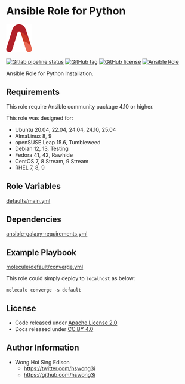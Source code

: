 # Ansible Role for Python

<a href="https://alvistack.com" title="AlviStack" target="_blank"><img src="/alvistack.svg" height="75" alt="AlviStack"></a>

[![Gitlab pipeline status](https://img.shields.io/gitlab/pipeline/alvistack/ansible-role-python/master)](https://gitlab.com/alvistack/ansible-role-python/-/pipelines)
[![GitHub tag](https://img.shields.io/github/tag/alvistack/ansible-role-python.svg)](https://github.com/alvistack/ansible-role-python/tags)
[![GitHub license](https://img.shields.io/github/license/alvistack/ansible-role-python.svg)](https://github.com/alvistack/ansible-role-python/blob/master/LICENSE)
[![Ansible Role](https://img.shields.io/badge/galaxy-alvistack.python-blue.svg)](https://galaxy.ansible.com/alvistack/python)

Ansible Role for Python Installation.

## Requirements

This role require Ansible community package 4.10 or higher.

This role was designed for:

- Ubuntu 20.04, 22.04, 24.04, 24.10, 25.04
- AlmaLinux 8, 9
- openSUSE Leap 15.6, Tumbleweed
- Debian 12, 13, Testing
- Fedora 41, 42, Rawhide
- CentOS 7, 8 Stream, 9 Stream
- RHEL 7, 8, 9

## Role Variables

[defaults/main.yml](defaults/main.yml)

## Dependencies

[ansible-galaxy-requirements.yml](ansible-galaxy-requirements.yml)

## Example Playbook

[molecule/default/converge.yml](molecule/default/converge.yml)

This role could simply deploy to `localhost` as below:

    molecule converge -s default

## License

- Code released under [Apache License 2.0](LICENSE)
- Docs released under [CC BY 4.0](http://creativecommons.org/licenses/by/4.0/)

## Author Information

- Wong Hoi Sing Edison
  - <https://twitter.com/hswong3i>
  - <https://github.com/hswong3i>
